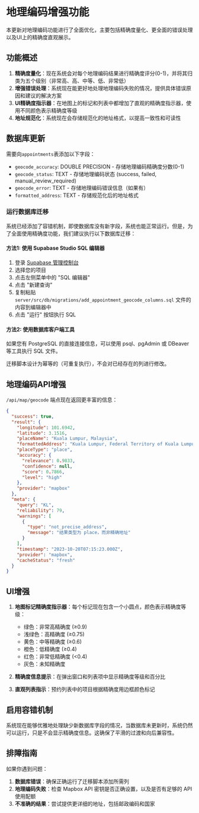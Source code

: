 # 地理编码增强功能

本更新对地理编码功能进行了全面优化，主要包括精确度量化、更全面的错误处理以及UI上的精确度直观展示。

## 功能概述

1. **精确度量化**：现在系统会对每个地理编码结果进行精确度评分(0-1)，并将其归类为五个级别（非常高、高、中等、低、非常低）
2. **增强错误处理**：系统现在能更好地处理地理编码失败的情况，提供具体错误原因和建议的解决方案
3. **UI精确度指示器**：在地图上的标记和列表中都增加了直观的精确度指示器，使用不同颜色表示精确度等级
4. **地址规范化**：系统现在会存储规范化的地址格式，以提高一致性和可读性

## 数据库更新

需要向`appointments`表添加以下字段：

- `geocode_accuracy`: DOUBLE PRECISION - 存储地理编码精确度分数(0-1)
- `geocode_status`: TEXT - 存储地理编码状态 (success, failed, manual_review_required)
- `geocode_error`: TEXT - 存储地理编码错误信息（如果有）
- `formatted_address`: TEXT - 存储规范化后的地址格式

### 运行数据库迁移

系统已经添加了容错机制，即使数据库没有新字段，系统也能正常运行。但是，为了全面使用精确度功能，我们建议执行以下数据库迁移：

#### 方法1: 使用 Supabase Studio SQL 编辑器

1. 登录 [Supabase 管理控制台](https://app.supabase.io)
2. 选择您的项目
3. 点击左侧菜单中的 "SQL 编辑器"
4. 点击 "新建查询"
5. 复制粘贴 `server/src/db/migrations/add_appointment_geocode_columns.sql` 文件的内容到编辑器中
6. 点击 "运行" 按钮执行 SQL

#### 方法2: 使用数据库客户端工具

如果您有 PostgreSQL 的直接连接信息，可以使用 psql、pgAdmin 或 DBeaver 等工具执行 SQL 文件。

迁移脚本设计为幂等的（可重复执行），不会对已经存在的列进行修改。

## 地理编码API增强

`/api/map/geocode` 端点现在返回更丰富的信息：

```json
{
  "success": true,
  "result": {
    "longitude": 101.6942,
    "latitude": 3.1516,
    "placeName": "Kuala Lumpur, Malaysia",
    "formattedAddress": "Kuala Lumpur, Federal Territory of Kuala Lumpur, Malaysia",
    "placeType": "place",
    "accuracy": {
      "relevance": 0.9833,
      "confidence": null,
      "score": 0.7866,
      "level": "high"
    },
    "provider": "mapbox"
  },
  "meta": {
    "query": "KL",
    "reliability": 79,
    "warnings": [
      {
        "type": "not_precise_address",
        "message": "结果类型为 place，而非精确地址"
      }
    ],
    "timestamp": "2023-10-20T07:15:23.000Z",
    "provider": "mapbox",
    "cacheStatus": "fresh"
  }
}
```

## UI增强

1. **地图标记精确度指示器**：每个标记现在包含一个小圆点，颜色表示精确度等级：
   - 绿色：非常高精确度 (≥0.9)
   - 浅绿色：高精确度 (≥0.75)
   - 黄色：中等精确度 (≥0.6)
   - 橙色：低精确度 (≥0.4)
   - 红色：非常低精确度 (<0.4)
   - 灰色：未知精确度

2. **精确度信息提示**：在弹出窗口和列表项中显示精确度等级和百分比

3. **直观列表指示**：预约列表中的项目根据精确度用边框颜色标记

## 启用容错机制

系统现在能够优雅地处理缺少新数据库字段的情况，当数据库未更新时，系统仍然可以运行，只是不会显示精确度信息。这确保了平滑的过渡和向后兼容性。

## 排障指南

如果你遇到问题：

1. **数据库错误**：确保正确运行了迁移脚本添加所需列
2. **地理编码失败**：检查 Mapbox API 密钥是否正确设置，以及是否有足够的 API 使用配额
3. **不准确的结果**：尝试提供更详细的地址，包括邮政编码和国家 